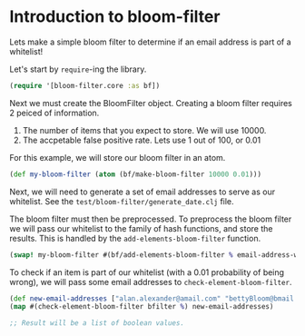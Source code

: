# Introduction to bloom-filter

Lets make a simple bloom filter to determine if an email address is part of a whitelist!

Let's start by `require`-ing the library.

```clj
(require '[bloom-filter.core :as bf])
```

Next we must create the BloomFilter object. Creating a bloom filter requires 2 peiced of information.

1. The number of items that you expect to store. We will use 10000.
2. The accpetable false positive rate. Lets use 1 out of 100, or 0.01

For this example, we will store our bloom filter in an atom.

```clj
(def my-bloom-filter (atom (bf/make-bloom-filter 10000 0.01)))
```

Next, we will need to generate a set of email addresses to serve as our whitelist. See the `test/bloom-filter/generate_date.clj` file.

The bloom filter must then be preprocessed. To preprocess the bloom filter we will pass our whitelist to the family of hash functions, and store the results. This is handled by the `add-elements-bloom-filter` function.

```clj
(swap! my-bloom-filter #(bf/add-elements-bloom-filter % email-address-whitelist))
```

To check if an item is part of our whitelist (with a 0.01 probability of being wrong), we will pass some email addresses to `check-element-bloom-filter`.

```clj
(def new-email-addresses ["alan.alexander@amail.com" "bettyBloom@bmail.net" "chris.Campbell@cmail.org" "danielDougal@dmail.edu"])
(map #(check-element-bloom-filter bfilter %) new-email-addresses)

;; Result will be a list of boolean values.

```


